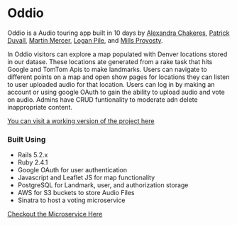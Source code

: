 # Oddio



Oddio is a Audio touring app built in 10 days by [Alexandra Chakeres](https://github.com/chakeresa), [Patrick Duvall](https://github.com/Patrick-Duvall), [Martin Mercer](https://github.com/m-mrcr), [Logan Pile](https://github.com/lpile),  and [Mills Provosty](https://github.com/MillsProvosty).

In Oddio visitors can explore a map populated with Denver locations stored in our datase. These locations ate generated from a rake task that hits Google and TomTom Apis to make landmarks. Users can navigate to different points on a map and open show pages for locations they can listen to user uploaded audio for that location. Users can log in by making an account or using google OAuth to gain the ability to upload audio and vote on audio. Admins have CRUD funtionality to moderate adn delete inappropriate content.

[You can visit a working version of the project here](https://oddio.herokuapp.com/)

### Built Using
- Rails 5.2.x 
- Ruby 2.4.1
- Google OAuth for user authentication
- Javascript and Leaflet JS for map functionality
- PostgreSQL for Landmark, user, and authorization storage
- AWS for S3 buckets to store Audio Files
- Sinatra to host a voting microservice

[Checkout the Microservice Here](https://github.com/MillsProvosty/Votes)

